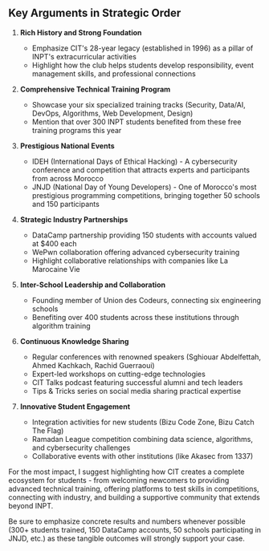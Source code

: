 ## Key Arguments in Strategic Order

1. **Rich History and Strong Foundation**
   - Emphasize CIT's 28-year legacy (established in 1996) as a pillar of INPT's extracurricular activities
   - Highlight how the club helps students develop responsibility, event management skills, and professional connections

2. **Comprehensive Technical Training Program**
   - Showcase your six specialized training tracks (Security, Data/AI, DevOps, Algorithms, Web Development, Design)
   - Mention that over 300 INPT students benefited from these free training programs this year

3. **Prestigious National Events**
   - IDEH (International Days of Ethical Hacking) - A cybersecurity conference and competition that attracts experts and participants from across Morocco
   - JNJD (National Day of Young Developers) - One of Morocco's most prestigious programming competitions, bringing together 50 schools and 150 participants

4. **Strategic Industry Partnerships**
   - DataCamp partnership providing 150 students with accounts valued at $400 each
   - WePwn collaboration offering advanced cybersecurity training
   - Highlight collaborative relationships with companies like La Marocaine Vie

5. **Inter-School Leadership and Collaboration**
   - Founding member of Union des Codeurs, connecting six engineering schools
   - Benefiting over 400 students across these institutions through algorithm training

6. **Continuous Knowledge Sharing**
   - Regular conferences with renowned speakers (Sghiouar Abdelfettah, Ahmed Kachkach, Rachid Guerraoui)
   - Expert-led workshops on cutting-edge technologies
   - CIT Talks podcast featuring successful alumni and tech leaders
   - Tips & Tricks series on social media sharing practical expertise

7. **Innovative Student Engagement**
   - Integration activities for new students (Bizu Code Zone, Bizu Catch The Flag)
   - Ramadan League competition combining data science, algorithms, and cybersecurity challenges
   - Collaborative events with other institutions (like Akasec from 1337)

For the most impact, I suggest highlighting how CIT creates a complete ecosystem for students - from welcoming newcomers to providing advanced technical training, offering platforms to test skills in competitions, connecting with industry, and building a supportive community that extends beyond INPT.

Be sure to emphasize concrete results and numbers whenever possible (300+ students trained, 150 DataCamp accounts, 50 schools participating in JNJD, etc.) as these tangible outcomes will strongly support your case.